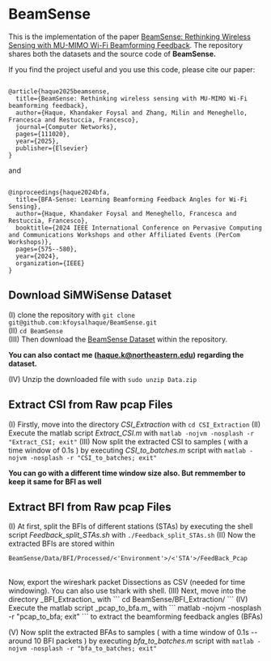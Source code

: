 # BeamSense

This is the implementation of the paper [BeamSense: Rethinking Wireless Sensing with MU-MIMO Wi-Fi Beamforming Feedback](https://doi.org/10.1016/j.comnet.2024.111020). The repository shares both the datasets and the source code of **BeamSense.**

If you find the project useful and you use this code, please cite our paper:

```

@article{haque2025beamsense,
  title={BeamSense: Rethinking wireless sensing with MU-MIMO Wi-Fi beamforming feedback},
  author={Haque, Khandaker Foysal and Zhang, Milin and Meneghello, Francesca and Restuccia, Francesco},
  journal={Computer Networks},
  pages={111020},
  year={2025},
  publisher={Elsevier}
}

```
and 

```

@inproceedings{haque2024bfa,
  title={BFA-Sense: Learning Beamforming Feedback Angles for Wi-Fi Sensing},
  author={Haque, Khandaker Foysal and Meneghello, Francesca and Restuccia, Francesco},
  booktitle={2024 IEEE International Conference on Pervasive Computing and Communications Workshops and other Affiliated Events (PerCom Workshops)},
  pages={575--580},
  year={2024},
  organization={IEEE}
}

```

## Download SiMWiSense Dataset

(I) clone the repository with ``` git clone git@github.com:kfoysalhaque/BeamSense.git ```  <br/>
(II) ```cd BeamSense``` <br/>
(III) Then download the [BeamSense Dataset](https://ieee-dataport.org/documents/dataset-human-activity-classification-mu-mimo-bfi-and-csi#files) within the repository. <br/>

**You can also contact me (haque.k@northeastern.edu) regarding the dataset.**


(IV) Unzip the downloaded file with ``` sudo unzip Data.zip ``` <br/>

## Extract CSI from Raw pcap Files

(I) Firstly, move into the directory _CSI_Extraction_ with ``` cd CSI_Extraction ```
(II) Execute the matlab script _Extract_CSI.m_ with  ``` matlab -nojvm -nosplash -r "Extract_CSI; exit" ```
(III) Now split the extracted CSI to samples ( with a time window of 0.1s ) by executing _CSI_to_batches.m_ script with ``` matlab -nojvm -nosplash -r "CSI_to_batches; exit" ```

**You can go with a different time window size also. But remmember to keep it same for BFI as well**


## Extract BFI from Raw pcap Files

(I) At first, split the BFIs of different stations (STAs) by executing the shell script _Feedback_split_STAs.sh_ with ``` ./Feedback_split_STAs.sh ```
(II) Now the extracted BFIs are stored within 

```
BeamSense/Data/BFI/Processed/<'Environment'>/<'STA'>/FeedBack_Pcap
```
<br/>
Now, export the wireshark packet Dissections as CSV (needed for time windowing). You can also use tshark with shell.
(III) Next, move into the directory _BFI_Extraction_ with ``` cd BeamSense/BFI_Extraction/ ```
(IV) Execute the matlab script _pcap_to_bfa.m_ with  ``` matlab -nojvm -nosplash -r "pcap_to_bfa; exit" ``` to extract the beamforming feedback angles (BFAs)

(V) Now split the extracted BFAs to samples ( with a time window of 0.1s -- around 10 BFI packets ) by executing _bfa_to_batches.m_ script with ``` matlab -nojvm -nosplash -r "bfa_to_batches; exit" ```


